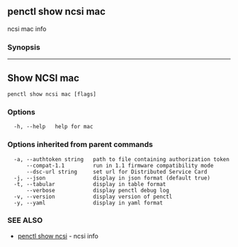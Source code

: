 ## penctl show ncsi mac

ncsi mac info

### Synopsis



-----------------------------------------
 Show NCSI mac 
-----------------------------------------


```
penctl show ncsi mac [flags]
```

### Options

```
  -h, --help   help for mac
```

### Options inherited from parent commands

```
  -a, --authtoken string   path to file containing authorization token
      --compat-1.1         run in 1.1 firmware compatibility mode
      --dsc-url string     set url for Distributed Service Card
  -j, --json               display in json format (default true)
  -t, --tabular            display in table format
      --verbose            display penctl debug log
  -v, --version            display version of penctl
  -y, --yaml               display in yaml format
```

### SEE ALSO
* [penctl show ncsi](penctl_show_ncsi.md)	 - ncsi info

